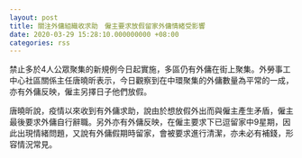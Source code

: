 ```yaml
---
layout: post
title: 關注外傭組織收求助　僱主要求放假留家外傭情緒受影響
date: 2020-03-29 15:28:10.000000000 +08:00
categories: rss
---
```


禁止多於4人公眾聚集的新規例今日起實施，多區仍有外傭在街上聚集。外勞事工中心社區關係主任唐曉昕表示，今日觀察到在中環聚集的外傭數量為平常的一成，亦有外傭反映，僱主另擇日子他們放假。

唐曉昕說，疫情以來收到有外傭求助，說由於想放假外出而與僱主產生矛盾，僱主最後要求外傭自行辭職。另外亦有外傭反映，在僱主要求下已逗留家中9星期，因此出現情緒問題，又說有外傭假期時留家，會被要求進行清潔，亦未必有補錢，形容情況常見。
